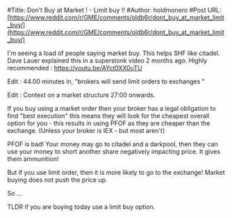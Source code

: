 #Title: Don't Buy at Market ! - Limit buy !!
#Author: holdmonero
#Post URL: [https://www.reddit.com/r/GME/comments/oldb6r/dont_buy_at_market_limit_buy/](https://www.reddit.com/r/GME/comments/oldb6r/dont_buy_at_market_limit_buy/)


I'm seeing a load of people saying market buy. This helps SHF like citadel. Dave Lauer explained this in a superstonk video 2 months ago. Highly recommended : https://youtu.be/AYct0XX0uTU

Edit : 44.00 minutes in, "brokers will send limit orders to exchanges "

Edit : Context on a market structure 27:00 onwards. 

If you buy using a market order then your broker has a legal obligation to find "best execution" this means they will look for the cheapest overall option for you - this results in using PFOF as they are cheaper than the exchange. (Unless your broker is IEX - but most aren't)

PFOF is bad! Your money may go to citadel and a darkpool, then they can use your money to short another share negatively impacting price. It gives them ammunition!

But if you use limit order, then it is more likely to go to the exchange!  Market buying does not push the price up.  

So ...

TLDR if you are buying today use a limit buy option.